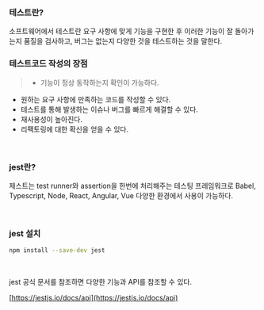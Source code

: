 ### 테스트란?
소프트웨어에서 테스트란 요구 사항에 맞게 기능을 구현한 후 이러한 기능이 잘 돌아가는지 품질을 검사하고, 버그는 없는지 다양한 것을 테스트하는 것을 말한다. 
</br>

### 테스트코드 작성의 장점

> - 기능이 정상 동작하는지 확인이 가능하다. 
- 원하는 요구 사항에 만족하는 코드를 작성할 수 있다.
- 테스트를 통해 발생하는 이슈나 버그를 빠르게 해결할 수 있다. 
- 재사용성이 높아진다. 
- 리팩토링에 대한 확신을 얻을 수 있다.
> 

</br>

### jest란?

제스트는 test runner와 assertion을 한번에 처리해주는 테스팅 프레임워크로 Babel, Typescript, Node, React, Angular, Vue 다양한 환경에서 사용이 가능하다. 

</br>

### jest 설치

```bash
npm install --save-dev jest
```

</br> 

jest 공식 문서를 참조하면 다양한 기능과 API를 참조할 수 있다. 

[https://jestjs.io/docs/api](https://jestjs.io/docs/api)
